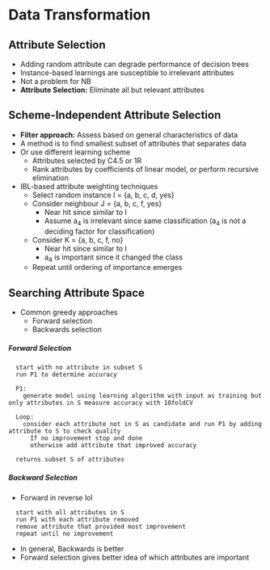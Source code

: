 # Data Transformation

## Attribute Selection

  - Adding random attribute can degrade performance of decision trees
  - Instance-based learnings are susceptible to irrelevant attributes
  - Not a problem for NB
  - **Attribute Selection:** Eliminate all but relevant attributes

## Scheme-Independent Attribute Selection

  - **Filter approach:** Assess based on general characteristics of data
  - A method is to find smallest subset of attributes that separates data
  - Or use different learning scheme
    - Attributes selected by C4.5 or 1R
    - Rank attributes by coefficients of linear model, or perform recursive elimination
  - IBL-based attribute weighting techniques
    - Select random instance I = {a, b, c, d, yes}
    - Consider neighbour J = {a, b, c, f, yes}
      - Near hit since similar to I
      - Assume a<sub>4</sub> is irrelevant since same classification (a<sub>4</sub> is not a deciding factor for classification)
    - Consider K = {a, b, c, f, no}
      - Near hit since similar to I
      - a<sub>4</sub> is important since it changed the class
    - Repeat until ordering of importance emerges

## Searching Attribute Space

  - Common greedy approaches
    - Forward selection
    - Backwards selection

##### Forward Selection

```
  start with no attribute in subset S
  run P1 to determine accuracy

  P1:
    generate model using learning algorithm with input as training but only attributes in S measure accuracy with 10foldCV

  Loop:
    consider each attribute not in S as candidate and run P1 by adding attribute to S to check quality
      If no improvement stop and done
      otherwise add attribute that improved accuracy

  returns subset S of attributes
```

##### Backward Selection

  - Forward in reverse lol

```
  start with all attributes in S
  run P1 with each attribute removed
  remove attribute that provided most improvement
  repeat until no improvement
```

  - In general, Backwards is better
  - Forward selection gives better idea of which attributes are important
